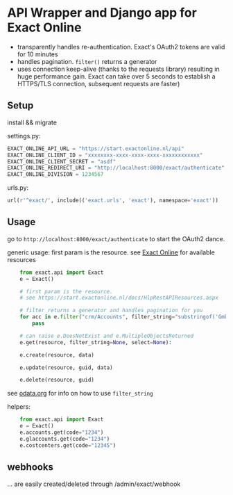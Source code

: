 API Wrapper and Django app for Exact Online
===========================================

* transparently handles re-authentication. Exact's OAuth2 tokens are valid for 10 minutes
* handles pagination. `filter()` returns a generator
* uses connection keep-alive (thanks to the requests library) resulting in huge performance gain. Exact can take over 5 seconds to establish a HTTPS/TLS connection, subsequent requests are faster)

Setup
-----

install && migrate

settings.py:
```python
EXACT_ONLINE_API_URL = "https://start.exactonline.nl/api"
EXACT_ONLINE_CLIENT_ID = "xxxxxxxx-xxxx-xxxx-xxxx-xxxxxxxxxxxx"
EXACT_ONLINE_CLIENT_SECRET = "asdf"
EXACT_ONLINE_REDIRECT_URI = "http://localhost:8000/exact/authenticate"
EXACT_ONLINE_DIVISION = 1234567
```

urls.py:
```python
url(r'^exact/', include(('exact.urls', 'exact'), namespace='exact'))
```


Usage
-----

go to `http://localhost:8000/exact/authenticate` to start the OAuth2 dance.

generic usage:
first param is the resource.
see [Exact Online](https://start.exactonline.nl/docs/HlpRestAPIResources.aspx) for available resources

```python
    from exact.api import Exact
    e = Exact()

    # first param is the resource.
    # see https://start.exactonline.nl/docs/HlpRestAPIResources.aspx

    # filter returns a generator and handles pagination for you
    for acc in e.filter("crm/Accounts", filter_string="substringof('GmbH', Name) eq true"):
        pass

    # can raise e.DoesNotExist and e.MultipleObjectsReturned
    e.get(resource, filter_string=None, select=None):

    e.create(resource, data)

    e.update(resource, guid, data)

    e.delete(resource, guid)
```

see [odata.org](http://www.odata.org/documentation/odata-version-2-0/uri-conventions/#FilterSystemQueryOption) for info on how to use `filter_string`


helpers:
```python
    from exact.api import Exact
    e = Exact()
    e.accounts.get(code="1234")
    e.glaccounts.get(code="1234")
    e.costcenters.get(code="12345")

```


webhooks
--------
... are easily created/deleted through /admin/exact/webhook
